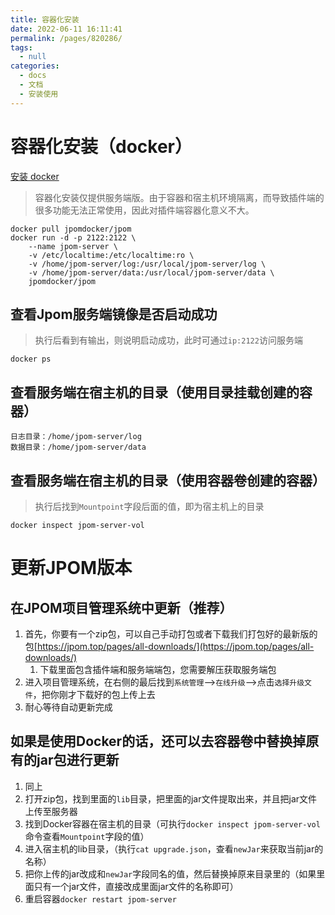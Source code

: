 ```yaml
---
title: 容器化安装
date: 2022-06-11 16:11:41
permalink: /pages/820286/
tags: 
  - null
categories: 
  - docs
  - 文档
  - 安装使用
---
```



# 容器化安装（docker）

[安装 docker](./07.安装docker.md)

> 容器化安装仅提供服务端版。由于容器和宿主机环境隔离，而导致插件端的很多功能无法正常使用，因此对插件端容器化意义不大。

```
docker pull jpomdocker/jpom
docker run -d -p 2122:2122 \
	--name jpom-server \
	-v /etc/localtime:/etc/localtime:ro \
	-v /home/jpom-server/log:/usr/local/jpom-server/log \
	-v /home/jpom-server/data:/usr/local/jpom-server/data \
	jpomdocker/jpom
```

## 查看Jpom服务端镜像是否启动成功

> 执行后看到有输出，则说明启动成功，此时可通过`ip:2122`访问服务端
```
docker ps
```

## 查看服务端在宿主机的目录（使用目录挂载创建的容器）
```
日志目录：/home/jpom-server/log
数据目录：/home/jpom-server/data
```

## 查看服务端在宿主机的目录（使用容器卷创建的容器）
> 执行后找到`Mountpoint`字段后面的值，即为宿主机上的目录
```
docker inspect jpom-server-vol
```

# 更新JPOM版本

## 在JPOM项目管理系统中更新（推荐）

1. 首先，你要有一个zip包，可以自己手动打包或者下载我们打包好的最新版的包[https://jpom.top/pages/all-downloads/](https://jpom.top/pages/all-downloads/)
    1. 下载里面包含插件端和服务端端包，您需要解压获取服务端包
2. 进入项目管理系统，在右侧的最后找到`系统管理`-->`在线升级`-->点击`选择升级文件`，把你刚才下载好的包上传上去
3. 耐心等待自动更新完成


## 如果是使用Docker的话，还可以去容器卷中替换掉原有的jar包进行更新

1. 同上
2. 打开zip包，找到里面的`lib`目录，把里面的jar文件提取出来，并且把jar文件上传至服务器
3. 找到Docker容器在宿主机的目录（可执行`docker inspect jpom-server-vol`命令查看`Mountpoint`字段的值）
4. 进入宿主机的lib目录，（执行`cat upgrade.json`，查看`newJar`来获取当前jar的名称）
5. 把你上传的jar改成和`newJar`字段同名的值，然后替换掉原来目录里的（如果里面只有一个jar文件，直接改成里面jar文件的名称即可）
6. 重启容器`docker restart jpom-server`
